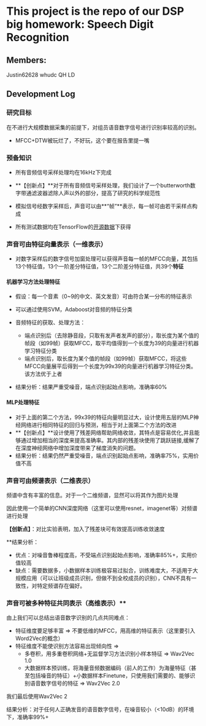 # This project is the repo of our DSP big homework: Speech Digit Recognition
## Members:
Justin62628 whudc QH LD

## Development Log

### 研究目标

在不进行大规模数据采集的前提下，对组员语音数字信号进行识别率较高的识别。

- MFCC+DTW被玩烂了，不好玩，这个要在报告里提一嘴

### 预备知识

- 所有音频信号采样处理均在16kHz下完成

- **【创新点】**对于所有音频信号采样处理，我们设计了一个butterworth数字带通滤波器滤除人声以外的部分，提高了研究的科学规范性
- 模拟信号经数字采样后，声音可以由**“帧”**表示，每一帧可由若干采样点构成
- 所有测试数据均在TensorFlow的[开源数据](http://download.tensorflow.org/data/speech_commands_v0.01.tar.gz)下获得

### 声音可由特征向量表示（一维表示）
- 对数字采样后的数字信号加窗处理可以获得声音每一帧的MFCC向量，其包括13个特征值，13个一阶差分特征值，13个二阶差分特征值，共39个**特征**

#### 机器学习方法处理特征
- 假设：每一个音素（0~9的中文、英文发音）可由符合某一分布的特征表示
- 可以通过使用SVM，Adaboost对音频的特征分类
- 音频特征的获取、处理方法：
  - 端点识别后（去除静音段，只取有发声者发声的部分），取长度为某个值的帧段（如99帧）获取MFCC，取平均值得到一个长度为39的向量进行机器学习特征分类
  - 端点识别后，取长度为某个值的帧段（如99帧）获取MFCC，将这些MFCC向量展平后得到一个长度为99x39的向量进行机器学习特征分类。该方法优于上者

- 结果分析：结果严重受噪音，端点识别起始点影响，准确率60%

#### MLP处理特征

- 对于上面的第二个方法，99x39的特征向量明显过大，设计使用五层的MLP神经网络进行相同特征的回归与预测，相当于对上面第二个方法的改进
- **【创新点】**设计使用了残差网络帮助网络收敛，其特点是容易优化,并且能够通过增加相当的深度来提高准确率。其内部的残差块使用了跳跃链接,缓解了在深度神经网络中增加深度带来了梯度消失的问题。
- 结果分析：结果仍然严重受噪音，端点识别起始点影响，准确率75%，实用价值不高

### 声音可由频谱表示（二维表示）

频谱中含有丰富的信息。对于一个二维频谱，显然可以将其作为图片处理

因此使用一个简单的CNN深度网络（这里可以使用resnet，imagenet等）对频谱进行处理

**【创新点】**：对比实验表明，加入了残差块可有效提高训练收敛速度

**结果分析：

- 优点：对噪音鲁棒程度高，不受端点识别起始点影响，准确率85%+，实用价值较高
- 缺点：需要数据多，小数据样本训练极容易过拟合，训练难度大，不适用于大规模应用（可以让班级成员识别，但做不到全校成员的识别），CNN不具有一致性，对特定频谱存在偏好。

### 声音可被多种特征共同表示（高维表示）**

由上我们可以总结出语音数字识别的几点共同难点：

- 特征维度要足够丰富 => 不要低维的MFCC，用高维的特征表示（这里要引入Word2Vec的概念）
- 特征维度不能使识别方法容易出现倾向性 =>
  - 多卷积，用多重卷积网络+无监督学习方法识别小样本特征 => Wav2Vec 1.0
  - 大数据样本预训练，将海量音频数据编码（前人的工作）为海量特征（甚至包括噪音的特征）+小数据样本Finetune，只使用我们需要的、能够识别语音数字信号的特征 => Wav2Vec 2.0

我们最后使用Wav2Vec 2

结果分析：对于任何人正确发音的语音数字信号，在噪音较小（<10dB）的环境下，准确率99%+
